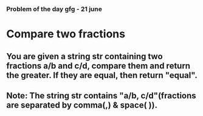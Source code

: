 ### Problem of the day gfg - 21 june
# Compare two fractions
## You are given a string str containing two fractions a/b and c/d, compare them and return the greater. If they are equal, then return "equal".
## Note: The string str contains "a/b, c/d"(fractions are separated by comma(,) & space( )). 

